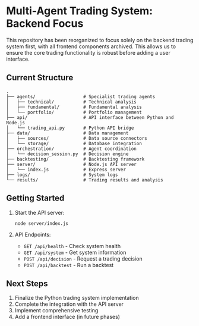 # Multi-Agent Trading System: Backend Focus

This repository has been reorganized to focus solely on the backend trading system first, with all frontend components archived. This allows us to ensure the core trading functionality is robust before adding a user interface.

## Current Structure

```
.
├── agents/                  # Specialist trading agents
│   ├── technical/           # Technical analysis
│   ├── fundamental/         # Fundamental analysis
│   └── portfolio/           # Portfolio management
├── api/                     # API interface between Python and Node.js
│   └── trading_api.py       # Python API bridge
├── data/                    # Data management
│   ├── sources/             # Data source connectors
│   └── storage/             # Database integration
├── orchestration/           # Agent coordination
│   └── decision_session.py  # Decision engine
├── backtesting/             # Backtesting framework
├── server/                  # Node.js API server
│   └── index.js             # Express server
├── logs/                    # System logs
└── results/                 # Trading results and analysis
```

## Getting Started

1. Start the API server:
   ```
   node server/index.js
   ```

2. API Endpoints:
   - `GET /api/health` - Check system health
   - `GET /api/system` - Get system information
   - `POST /api/decision` - Request a trading decision
   - `POST /api/backtest` - Run a backtest

## Next Steps

1. Finalize the Python trading system implementation
2. Complete the integration with the API server
3. Implement comprehensive testing
4. Add a frontend interface (in future phases)
